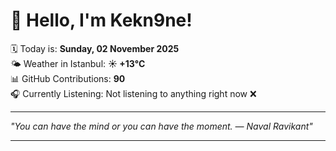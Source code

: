 # 👋 Hello, I'm Kekn9ne!

🗓️ Today is: **Sunday, 02 November 2025**  
🌤️ Weather in Istanbul: **☀️   +13°C**  
📊 GitHub Contributions: **90**  
🎧 Currently Listening: Not listening to anything right now ❌

---

_"You can have the mind or you can have the moment. — *Naval Ravikant*"_

---
